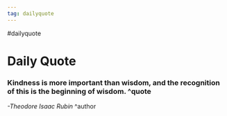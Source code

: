 ```yaml
---
tag: dailyquote
---
```


#dailyquote

# Daily Quote

### Kindness is more important than wisdom, and the recognition of this is the beginning of wisdom. ^quote
*-Theodore Isaac Rubin* ^author
